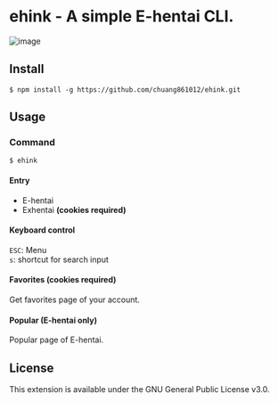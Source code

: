 # ehink - A simple E-hentai CLI.
![image](https://github.com/chuang861012/ehink/blob/master/demo.gif)
## Install
```
$ npm install -g https://github.com/chuang861012/ehink.git
```
## Usage
### Command
```
$ ehink
```
#### Entry
- E-hentai
- Exhentai **(cookies required)**
#### Keyboard control
`ESC`: Menu     
`s`: shortcut for search input
#### Favorites (cookies required)
Get favorites page of your account.
#### Popular (E-hentai only)
Popular page of E-hentai.

## License
This extension is available under the GNU General Public License v3.0.